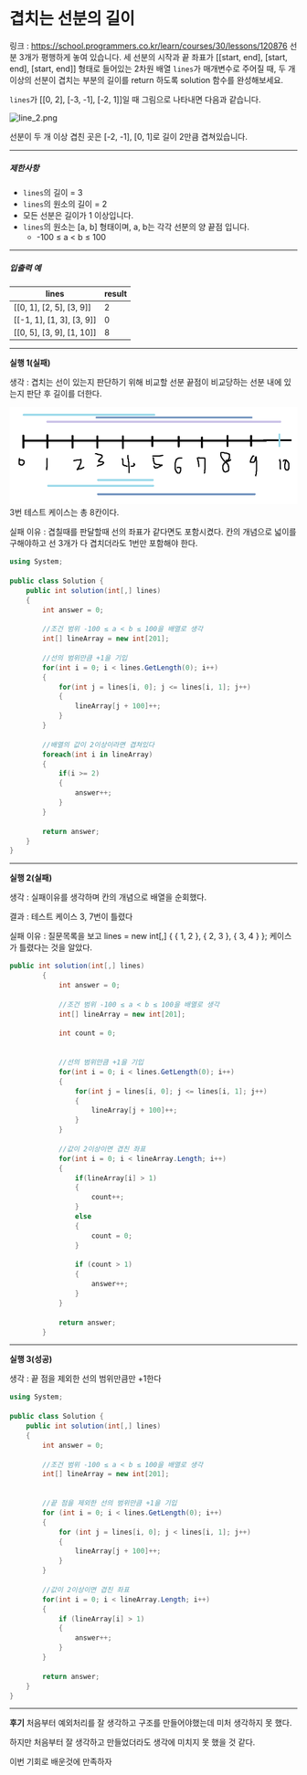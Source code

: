﻿

# 겹치는 선분의 길이

링크 : https://school.programmers.co.kr/learn/courses/30/lessons/120876
선분 3개가 평행하게 놓여 있습니다. 세 선분의 시작과 끝 좌표가 [[start, end], [start, end], [start, end]] 형태로 들어있는 2차원 배열  `lines`가 매개변수로 주어질 때, 두 개 이상의 선분이 겹치는 부분의 길이를 return 하도록 solution 함수를 완성해보세요.

`lines`가 [[0, 2], [-3, -1], [-2, 1]]일 때 그림으로 나타내면 다음과 같습니다.

![line_2.png](https://grepp-programmers.s3.ap-northeast-2.amazonaws.com/files/production/e4122d8b-9ce2-49ce-a360-3d1284babd8a/line_2.png)

선분이 두 개 이상 겹친 곳은 [-2, -1], [0, 1]로 길이 2만큼 겹쳐있습니다.

----------

##### 제한사항

-   `lines`의 길이 = 3
-   `lines`의 원소의 길이 = 2
-   모든 선분은 길이가 1 이상입니다.
-   `lines`의 원소는 [a, b] 형태이며, a, b는 각각 선분의 양 끝점 입니다.
    -   -100 ≤ a < b ≤ 100

----------

##### 입출력 예
|lines|result|
|-|-|
|[[0, 1], [2, 5], [3, 9]]|2|
|[[-1, 1], [1, 3], [3, 9]]|0|
|[[0, 5], [3, 9], [1, 10]]|8|

---
**실행 1(실패)**

생각 : 겹치는 선이 있는지 판단하기 위해 비교할 선분 끝점이 비교당하는 선분 내에 있는지 판단 후 길이를 더한다.

![겹치는 선분](https://github.com/dkssud664-byte/Practice-Programming/blob/main/01.%20Programers/01.%20%EC%9E%85%EB%AC%B8%EB%AC%B8%EC%A0%9C/Images/98.%20%EA%B2%B9%EC%B9%98%EB%8A%94%20%EC%84%A0%EB%B6%84.png)
3번 테스트 케이스는 총 8칸이다.


실패 이유 : 겹칠때를 판달할때 선의 좌표가 같다면도 포함시켰다. 칸의 개념으로 넓이를 구해야하고 선 3개가 다 겹치더라도 1번만 포함해야 한다.

```csharp
using System;

public class Solution {
    public int solution(int[,] lines)
    {
        int answer = 0;

        //조건 범위 -100 ≤ a < b ≤ 100을 배열로 생각
        int[] lineArray = new int[201];

        //선의 범위만큼 +1을 기입
        for(int i = 0; i < lines.GetLength(0); i++)
        {
            for(int j = lines[i, 0]; j <= lines[i, 1]; j++)
            {
                lineArray[j + 100]++;
            }
        }

        //배열의 값이 2이상이라면 겹쳐있다
        foreach(int i in lineArray)
        {
            if(i >= 2)
            {
                answer++;
            }
        }

        return answer;
    }
}
```

---
**실행 2(실패)**

생각 : 실패이유를 생각하며 칸의 개념으로 배열을 순회했다.

결과 : 테스트 케이스 3, 7번이 틀렸다

실패 이유 : 질문목록을 보고
lines = new int[,] { { 1, 2 }, { 2, 3 }, { 3, 4 } };
케이스가 틀렸다는 것을 알았다.

```csharp
public int solution(int[,] lines)
        {
            int answer = 0;

            //조건 범위 -100 ≤ a < b ≤ 100을 배열로 생각
            int[] lineArray = new int[201];

            int count = 0;

            
            //선의 범위만큼 +1을 기입
            for(int i = 0; i < lines.GetLength(0); i++)
            {
                for(int j = lines[i, 0]; j <= lines[i, 1]; j++)
                {
                    lineArray[j + 100]++;
                }
            }

            //값이 2이상이면 겹친 좌표
            for(int i = 0; i < lineArray.Length; i++)
            {
                if(lineArray[i] > 1)
                {
                    count++;
                }
                else
                {
                    count = 0;
                }

                if (count > 1)
                {
                    answer++;
                }
            }

            return answer;
        }
```

---
**실행 3(성공)**

생각 : 끝 점을 제외한 선의 범위만큼만 +1한다

```csharp
using System;

public class Solution {
    public int solution(int[,] lines)
    {
        int answer = 0;

        //조건 범위 -100 ≤ a < b ≤ 100을 배열로 생각
        int[] lineArray = new int[201];


        //끝 점을 제외한 선의 범위만큼 +1을 기입
        for (int i = 0; i < lines.GetLength(0); i++)
        {
            for (int j = lines[i, 0]; j < lines[i, 1]; j++)
            {
                lineArray[j + 100]++;
            }
        }

        //값이 2이상이면 겹친 좌표
        for(int i = 0; i < lineArray.Length; i++)
        {
            if (lineArray[i] > 1)
            {
                answer++;
            }
        }

        return answer;
    }
}
```

---
**후기**
처음부터 예외처리를 잘 생각하고 구조를 만들어야했는데 미처 생각하지 못 했다.

하지만 처음부터 잘 생각하고 만들었더라도 생각에 미치지 못 했을 것 같다.

이번 기회로 배운것에 만족하자